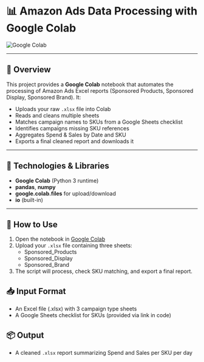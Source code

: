 # 📊 Amazon Ads Data Processing with Google Colab

![Google Colab](https://img.shields.io/badge/Google%20Colab-%23F9AB00?style=for-the-badge&logo=googlecolab&logoColor=white)

---

## 📖 Overview

This project provides a **Google Colab** notebook that automates the processing of Amazon Ads Excel reports (Sponsored Products, Sponsored Display, Sponsored Brand). It:

- Uploads your raw `.xlsx` file into Colab  
- Reads and cleans multiple sheets  
- Matches campaign names to SKUs from a Google Sheets checklist  
- Identifies campaigns missing SKU references  
- Aggregates Spend & Sales by Date and SKU  
- Exports a final cleaned report and downloads it

---

## 🧰 Technologies & Libraries

- **Google Colab** (Python 3 runtime)  
- **pandas**, **numpy**  
- **google.colab.files** for upload/download  
- **io** (built-in)

---

## 🚀 How to Use

1. Open the notebook in [Google Colab](https://colab.research.google.com/)
2. Upload your `.xlsx` file containing three sheets:
   - Sponsored_Products
   - Sponsored_Display
   - Sponsored_Brand
3. The script will process, check SKU matching, and export a final report.

## 📥 Input Format

- An Excel file (.xlsx) with 3 campaign type sheets
- A Google Sheets checklist for SKUs (provided via link in code)

## 📦 Output

- A cleaned `.xlsx` report summarizing Spend and Sales per SKU per day
